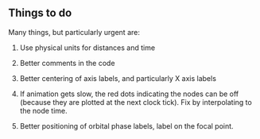 ## Things to do

Many things, but particularly urgent are:

1. Use physical units for distances and time

2. Better comments in the code

3. Better centering of axis labels, and particularly X axis labels

4. If animation gets slow, the red dots indicating the nodes can be off (because they are plotted at the next clock tick). Fix by interpolating to the node time.

5. Better positioning of orbital phase labels, label on the focal point.
